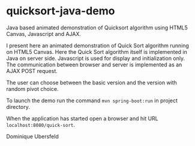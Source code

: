 # quicksort-java-demo
Java based animated demonstration of Quicksort algorithm using HTML5 Canvas, Javascript and AJAX.

I present here an animated demonstration of Quick Sort algorithm running on HTML5 Canvas. Here the Quick Sort algorithm itself is implemented in Java on server side. Javascript is used for display and initialization only. The communication between browser and server is implemented as an AJAX POST request.

The user can choose between the basic version and the version with random pivot choice.

To launch the demo run the command `mvn spring-boot:run` in project directory.

When the application has started open a browser and hit URL `localhost:8080/quick-sort`.

Dominique Ubersfeld
